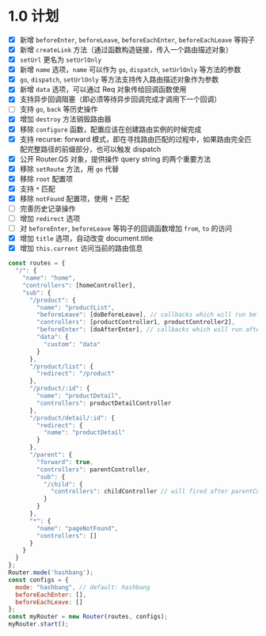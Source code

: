# 1.0 计划

+ [x] 新增 `beforeEnter`, `beforeLeave`, `beforeEachEnter`, `beforeEachLeave` 等钩子
+ [x] 新增 `createLink` 方法（通过函数构造链接，传入一个路由描述对象）
+ [x] `setUrl` 更名为 `setUrlOnly`
+ [x] 新增 `name` 选项，`name` 可以作为 `go`, `dispatch`, `setUrlOnly` 等方法的参数
+ [x] `go`, `dispatch`, `setUrlOnly` 等方法支持传入路由描述对象作为参数
+ [x] 新增 `data` 选项，可以通过 Req 对象传给回调函数使用
+ [x] 支持异步回调阻塞（即必须等待异步回调完成才调用下一个回调）
+ [ ] 支持 `go`, `back` 等历史操作
+ [x] 增加 `destroy` 方法销毁路由器
+ [x] 移除 `configure` 函数，配置应该在创建路由实例的时候完成
+ [x] 支持 recurse: forward 模式，即在寻找路由匹配的过程中，如果路由完全匹配完整路径的前缀部分，也可以触发 dispatch
+ [x] 公开 Router.QS 对象，提供操作 query string 的两个重要方法
+ [x] 移除 `setRoute` 方法，用 `go` 代替
+ [x] 移除 `root` 配置项
+ [x] 支持 `*` 匹配
+ [x] 移除 `notFound` 配置项，使用 `*` 匹配
+ [ ] 完善历史记录操作
+ [ ] 增加 `redirect` 选项
+ [ ] 对 `beforeEnter`, `beforeLeave` 等钩子的回调函数增加 `from`, `to` 的访问
+ [x] 增加 `title` 选项，自动改变 document.title
+ [x] 增加 `this.current` 访问当前的路由信息

```javascript
const routes = {
  "/": {
    "name": "home",
    "controllers": [homeController],
    "sub": {
      "/product": {
        "name": "productList",
        "beforeLeave": [doBeforeLeave], // callbacks which will run before switching to another route
        "controllers": [productController1, productController2],
        "beforeEnter": [doAfterEnter], // callbacks which will run after all controllers execute
        "data": {
          "custom": "data"
        }
      },
      "/product/list": {
        "redirect": "/product"
      },
      "/product/:id": {
        "name": "productDetail",
        "controllers": productDetailController
      },
      "/product/detail/:id": {
        "redirect": {
          "name": "productDetail"
        }
      },
      "/parent": {
        "forward": true,
        "controllers": parentController,
        "sub": {
          "/child": {
            "controllers": childController // will fired after parentController
          }
        }
      },
      "*": {
        "name": "pageNotFound",
        "controllers": []
      }
    }
  }
};
Router.mode('hashbang');
const configs = {
  mode: "hashbang", // default: hashbang
  beforeEachEnter: [],
  beforeEachLeave: []
};
const myRouter = new Router(routes, configs);
myRouter.start();
```
